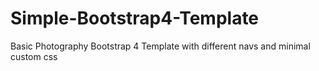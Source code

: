 # Simple-Bootstrap4-Template
Basic Photography Bootstrap 4 Template with different navs and minimal custom css
